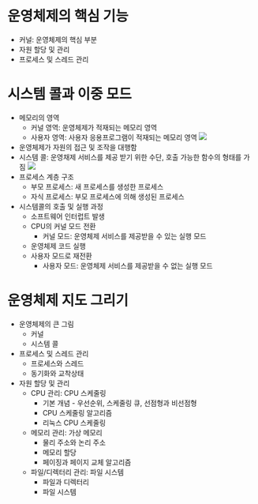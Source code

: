 # 운영체제의 핵심 기능
- 커널: 운영체제의 핵심 부분
- 자원 할당 및 관리
- 프로세스 및 스레드 관리

# 시스템 콜과 이중 모드
- 메모리의 영역
  - 커널 영역: 운영체제가 적재되는 메모리 영역
  - 사용자 영역: 사용자 응용프로그램이 적재되는 메모리 영역
    ![](https://csnote.net/assets/img/os/kernel_space.png)
- 운영체제가 자원의 접근 및 조작을 대행함
- 시스템 콜: 운영채제 서비스를 제공 받기 위한 수단, 호출 가능한 함수의 형태를 가짐
![](https://csnote.net/assets/img/os/syscall.png)
- 프로세스 계층 구조
  - 부모 프로세스: 새 프로세스를 생성한 프로세스
  - 자식 프로세스: 부모 프로세스에 의해 생성된 프로세스
- 시스템콜의 호출 및 실행 과정
  - 소프트웨어 인터럽트 발생
  - CPU의 커널 모드 전환
    - 커널 모드: 운영체제 서비스를 제공받을 수 있는 실행 모드
  - 운영체제 코드 실행
  - 사용자 모드로 재전환
    - 사용자 모드: 운영체제 서비스를 제공받을 수 없는 실행 모드

# 운영체제 지도 그리기
- 운영체제의 큰 그림
  - 커널
  - 시스템 콜
- 프로세스 및 스레드 관리
  - 프로세스와 스레드
  - 동기화와 교착상태
- 자원 할당 및 관리
  - CPU 관리: CPU 스케줄링
    - 기본 개념 - 우선순위, 스케줄링 큐, 선점형과 비선점형
    - CPU 스케줄링 알고리즘
    - 리눅스 CPU 스케줄링
  - 메모리 관리: 가상 메모리
    - 물리 주소와 논리 주소
    - 메모리 할당
    - 페이징과 페이지 교체 알고리즘
  - 파일/디렉터리 관리: 파일 시스템
    - 파일과 디렉터리
    - 파일 시스템
